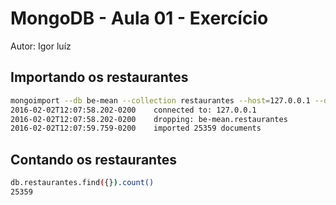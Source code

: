 # MongoDB - Aula 01 - Exercício
Autor: Igor luíz

## Importando os restaurantes

```sh
mongoimport --db be-mean --collection restaurantes --host=127.0.0.1 --drop --file restaurantes.json
2016-02-02T12:07:58.202-0200	connected to: 127.0.0.1
2016-02-02T12:07:58.202-0200	dropping: be-mean.restaurantes
2016-02-02T12:07:59.759-0200	imported 25359 documents
```

## Contando os restaurantes

```sh
db.restaurantes.find({}).count()
25359
```
